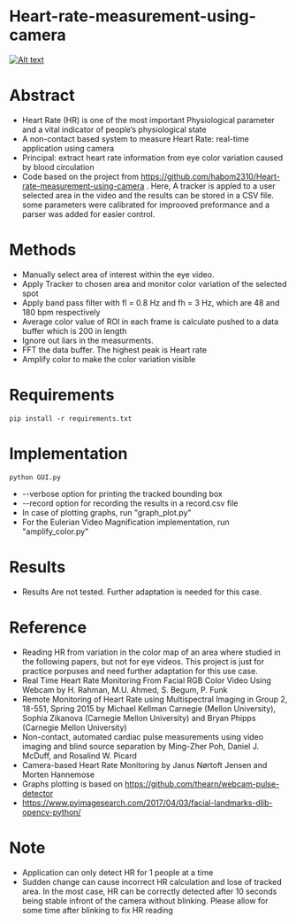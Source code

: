 # Heart-rate-measurement-using-camera
[![Alt text](https://github.com/habom2310/Heart-rate-measurement-using-camera/blob/master/result.JPG)](https://youtu.be/JeQGSEXk_BQ)
# Abstract


- Heart Rate (HR) is one of the most important Physiological parameter and a vital indicator of people‘s physiological state
- A non-contact based system to measure Heart Rate: real-time application using camera
- Principal: extract heart rate information from eye color variation caused by blood circulation 
- Code based on the project from https://github.com/habom2310/Heart-rate-measurement-using-camera . Here, A tracker is appled to a user selected area in the video and the results can be stored in a CSV file. some parameters were calibrated for improoved preformance and a parser was added for easier control.

# Methods 
- Manually select area of interest within the eye video.
- Apply Tracker to chosen area and monitor color variation of the selected spot
- Apply band pass filter with fl = 0.8 Hz and fh = 3 Hz, which are 48 and 180 bpm respectively
- Average color value of ROI in each frame is calculate pushed to a data buffer which is 200 in length
- Ignore out liars in the measurments.
- FFT the data buffer. The highest peak is Heart rate
- Amplify color to make the color variation visible 

# Requirements
```
pip install -r requirements.txt
```


# Implementation
```
python GUI.py

```
- --verbose option for printing the tracked bounding box
- --record option for recording the results in a record.csv file
- In case of plotting graphs, run "graph_plot.py" 
- For the Eulerian Video Magnification implementation, run "amplify_color.py"

# Results
- Results Are not tested. Further adaptation is needed for this case.

# Reference
- Reading HR from variation in the color map of an area where studied in the following papers, but not for eye videos. This project is just for practice porpuses and need further adaptation for this use case.
- Real Time Heart Rate Monitoring From Facial RGB Color Video Using Webcam by H. Rahman, M.U. Ahmed, S. Begum, P. Funk
- Remote Monitoring of Heart Rate using Multispectral Imaging in Group 2, 18-551, Spring 2015 by Michael Kellman Carnegie (Mellon University), Sophia Zikanova (Carnegie Mellon University) and Bryan Phipps (Carnegie Mellon University)
- Non-contact, automated cardiac pulse measurements using video imaging and blind source separation by Ming-Zher Poh, Daniel J. McDuff, and Rosalind W. Picard
- Camera-based Heart Rate Monitoring by Janus Nørtoft Jensen and Morten Hannemose
- Graphs plotting is based on https://github.com/thearn/webcam-pulse-detector
- https://www.pyimagesearch.com/2017/04/03/facial-landmarks-dlib-opencv-python/

# Note
- Application can only detect HR for 1 people at a time
- Sudden change can cause incorrect HR calculation and lose of tracked area. In the most case, HR can be correctly detected after 10 seconds being stable infront of the camera without blinking. Please allow for some time after blinking to fix HR reading


